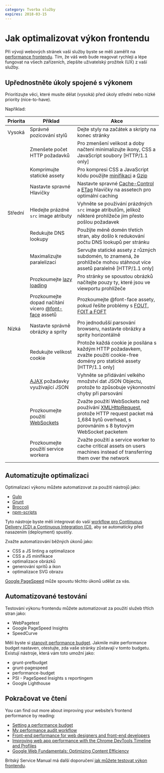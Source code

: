 ```yaml
---
category: Tvorba služby
expires: 2018-03-15
---
```


# Jak optimalizovat výkon frontendu

Při vývoji webových stránek vaší služby byste se měli zaměřit na [performance frontendu][]. Tím, že váš web bude reagovat rychleji a lépe fungovat na všech zařízeních, zlepšíte uživatelský prožitek (UX) z vaší služby.

## Upřednostněte úkoly spojené s výkonem

Prioritizujte věci, které musíte dělat (vysoká) před úkoly střední nebo nízké priority (nice-to-have).

Například:

|Priorita|Příklad|Akce
|---|---|---|
|Vysoká|Správné pozicování stylů|Dejte styly na začátek a skripty na konec stránky|
||Zmenšete počet HTTP požadavků|Pro zmenšení velikost a doby načtení minimalizujte ikony, CSS a JavaScript soubory [HTTP/1.1 only]|
||Komprimujte statické assety|Pro kompresi CSS a JavaScript kódu použijte [minifikaci][] a [Gzip][]|
||Nastavte spravné Hlavičky|Nastavte spravné [Cache-Control][] a [ETag][] hlavičky na assetech pro optimální caching|
|Střední|Hledejte prázdné `src` image atributy|Vyhněte se použivání prázdných `src` image atributům, jelikož některé prohlížeče jim přesto pošlou požadavek|
||Redukujte DNS lookupy|Použijte méně domén třetích stran, aby došlo k redukování počtu DNS lookupů per stránku|
||Maximalizujte paralelizaci|Servujte statické assety z různých subdomén, to znamená, že prohlížeče mohou stáhnout více assetů paralelně [HTTP/1.1 only]|
||Prozkoumejte [lazy loading][]|Pro stránky se spoustou obrázků načítejte pouzy ty, které jsou ve viewportu prohlížeče|
||Prozkoumejte dopad načítání vícero [@font-face][] assetů|Prozkoumejte @font-face assety, pokud řešíte problémy s [FOUT, FOIT a FOFT][]|
|Nízká|Nastavte správně obrázky a sprity|Pro jednodušší parsování browseru, nastavte obrázky a sprity horizontálně|
||Redukujte velikost cookie|Protože každá cookie je posílána s každým HTTP požadavkem, zvažte použití cookie-free domény pro statické assety [HTTP/1.1 only]|
||[AJAX][] požadavky využívající JSON|Vyhněte se přidávání velkého množství dat JSON Objectu, protože to způsobuje výkonnostní chyby při parsování|
||Prozkoumejte použití [WebSockets][]|Zvažte použití WebSockets než používání [XMLHttpRequest][], protože HTTP request packet má 1,684 bytů overhead, s porovnáním s 8 bytovým WebSocket packetem|
||Prozkoumejte použití service workera| Zvažte použití a service worker to cache critical assets on users machines instead of transferring them over the network

## Automatizujte optimalizaci

Optimalizaci výkonu můžete automatizovat za použití nástrojů jako:

- [Gulp][]
- [Grunt][]
- [Broccoli][]
- [npm-scripts][]

Tyto nástroje byste měli integrovat do vaší [workflow pro Continuous Delivery (CD) a Continuous Integration (CI)][], aby se automaticky před nasazením (deployment) spustily.

Zvažte automatizování běžných úkonů jako:

- CSS a JS linting a optimalizace
- CSS a JS minifikace
- optimalizace obrázků
- generování spritů a ikon
- optimalizace SVG obrazu

[Google PageSpeed][] může spoustu těchto úkonů udělat za vás.

## Automatizované testování

Testování výkonu frontendu můžete automatizovat za použití služeb třtích stran jako:

- WebPagetest
- Google PageSpeed Insights
- SpeedCurve

Měli byste si [stanovit performance budget][]. Jakmile máte performance budget nastaven, otestujte, zda vaše stránky zůstavají v tomto budgetu. Existují nástroje, která vám toto umožní jako:

- grunt-prefbudget
- grunt-pagespeed
- performance-budget
- PSI - PageSpeed Insights s reportingem
- Google Lighthouse

## Pokračovat ve čtení

You can find out more about improving your website’s frontend performance by reading:

- [Setting a performance budget][]
- [My performance audit workflow][]
- [Front-end performance for web designers and front-end developers][]
- [Improving web app performance with the Chrome DevTools Timeline and Profiles][]
- [Google Web Fundamentals: Optimizing Content Efficiency][]

Britský Service Manual má další doporučení [jak můžete testovat výkon frontendu][].

[performance frontendu]: https://www.gov.uk/service-manual/technology/how-to-test-frontend-performance
[minifikaci]: http://minifycode.com/
[Gzip]: https://developers.google.com/web/fundamentals/performance/optimizing-content-efficiency/optimize-encoding-and-transfer#text_compression_with_gzip
[Cache-Control]: https://developer.mozilla.org/en-US/docs/Web/HTTP/Headers/Cache-Control
[ETag]: https://developer.mozilla.org/en-US/docs/Web/HTTP/Headers/ETag
[lazy loading]: https://developers.google.com/web/fundamentals/performance/lazy-loading-guidance/images-and-video/#what_is_lazy_loading
[@font-face]: https://developer.mozilla.org/en-US/docs/Web/CSS/@font-face
[FOUT, FOIT a FOFT]: https://css-tricks.com/fout-foit-foft/
[AJAX]: https://developer.mozilla.org/en-US/docs/Web/Guide/AJAX/Getting_Started
[WebSockets]: https://developer.mozilla.org/en-US/docs/Web/API/WebSockets_API
[XMLHttpRequest]: https://xhr.spec.whatwg.org/
[Gulp]: https://gulpjs.com/
[Grunt]: https://gruntjs.com/
[Broccoli]: http://broccolijs.com/
[npm-scripts]: https://css-tricks.com/why-npm-scripts/
[workflow pro Continuous Delivery (CD) a Continuous Integration (CI)]: https://www.gov.uk/service-manual/technology/deploying-software-regularly
[Google PageSpeed]: https://developers.google.com/speed/pagespeed/module/
[stanovit performance budget]: https://www.gov.uk/service-manual/technology/how-to-test-frontend-performance#set-a-performance-budget
[Setting a performance budget]: https://timkadlec.com/2013/01/setting-a-performance-budget/
[My performance audit workflow]: https://aerotwist.com/blog/my-performance-audit-workflow/
[Front-end performance for web designers and front-end developers]: https://csswizardry.com/2013/01/front-end-performance-for-web-designers-and-front-end-developers/
[Improving web app performance with the Chrome DevTools Timeline and Profiles]: https://addyosmani.com/blog/performance-optimisation-with-timeline-profiles/
[jak můžete testovat výkon frontendu]: https://www.gov.uk/service-manual/technology/how-to-test-frontend-performance
[Google Web Fundamentals: Optimizing Content Efficiency]: https://developers.google.com/web/fundamentals/performance/optimizing-content-efficiency/